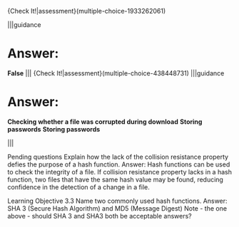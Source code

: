 {Check It!|assessment}(multiple-choice-1933262061)

|||guidance
# Answer: 
**False**
|||
{Check It!|assessment}(multiple-choice-438448731)
|||guidance
# Answer:
**Checking whether a file was corrupted during download**
**Storing passwords**
**Storing passwords**

|||

Pending questions
Explain how the lack of the collision resistance property defies the purpose of a hash function.
Answer: Hash functions can be used to check the integrity of a file. If collision resistance property lacks in a hash function, two files that have the same hash value may be found, reducing confidence in the detection of a change in a file. 

Learning Objective 3.3
Name two commonly used hash functions.
Answer: SHA 3 (Secure Hash Algorithm) and MD5 (Message Digest)
Note - the one above - should SHA 3 and SHA3 both be acceptable answers?

